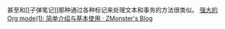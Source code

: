 甚至和[[子弹笔记]]那种通过各种标记来处理文本和事务的方法很类似。
[强大的 Org mode(1): 简单介绍与基本使用 · ZMonster's Blog](cubox://card?id=ff80808181224c150181234688f944cd)